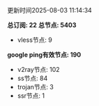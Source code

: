 更新时间2025-08-03 11:14:34

**总订阅: 22**
**总节点: 5403**
- vless节点: 9

**google ping有效节点: 190**
- v2ray节点: 102
- ss节点: 84
- trojan节点: 3
- ssr节点: 1

